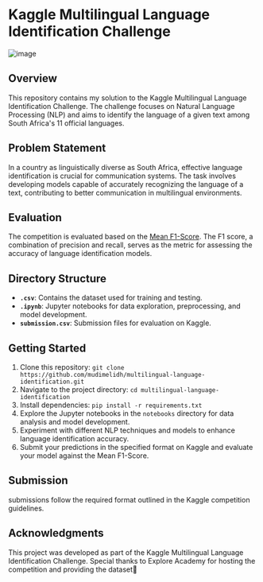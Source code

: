 # Kaggle Multilingual Language Identification Challenge

![image](https://github.com/mudimelidh/Classification-Hackathon/assets/143326451/fc68b729-fc78-45fb-ba41-2d3de316e4d4)


## Overview

This repository contains my solution to the Kaggle Multilingual Language Identification Challenge. The challenge focuses on Natural Language Processing (NLP) and aims to identify the language of a given text among South Africa's 11 official languages.

## Problem Statement

In a country as linguistically diverse as South Africa, effective language identification is crucial for communication systems. The task involves developing models capable of accurately recognizing the language of a text, contributing to better communication in multilingual environments.

## Evaluation

The competition is evaluated based on the [Mean F1-Score](https://www.kaggle.com/wiki/MeanFScore). The F1 score, a combination of precision and recall, serves as the metric for assessing the accuracy of language identification models.

## Directory Structure

- **`.csv`**: Contains the dataset used for training and testing.
- **`.ipynb`**: Jupyter notebooks for data exploration, preprocessing, and model development.
- **`submission.csv`**: Submission files for evaluation on Kaggle.

## Getting Started

1. Clone this repository: `git clone https://github.com/mudimelidh/multilingual-language-identification.git`
2. Navigate to the project directory: `cd multilingual-language-identification`
3. Install dependencies: `pip install -r requirements.txt`
4. Explore the Jupyter notebooks in the `notebooks` directory for data analysis and model development.
5. Experiment with different NLP techniques and models to enhance language identification accuracy.
6. Submit your predictions in the specified format on Kaggle and evaluate your model against the Mean F1-Score.

## Submission

submissions follow the required format outlined in the Kaggle competition guidelines.

## Acknowledgments

This project was developed as part of the Kaggle Multilingual Language Identification Challenge. Special thanks to Explore Academy for hosting the competition and providing the dataset🚀
